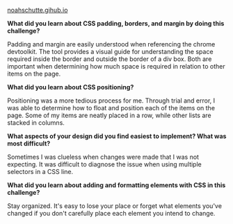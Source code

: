 <a href="http://noahschutte.github.io/"> noahschutte.gihub.io</a>

**What did you learn about CSS padding, borders, and margin by doing this challenge?**

Padding and margin are easily understood when referencing the chrome devtoolkit. The tool provides a visual guide for understanding the space required inside the border and outside the border of a div box. Both are important when determining how much space is required in relation to other items on the page.

**What did you learn about CSS positioning?**

Positioning was a more tedious process for me. Through trial and error, I was able to determine how to float and position each of the items on the page. Some of my items are neatly placed in a row, while other lists are stacked in columns.

**What aspects of your design did you find easiest to implement? What was most difficult?**

Sometimes I was clueless when changes were made that I was not expecting. It was difficult to diagnose the issue when using multiple selectors in a CSS line. 

**What did you learn about adding and formatting elements with CSS in this challenge?**

Stay organized. It's easy to lose your place or forget what elements you've changed if you don't carefully place each element you intend to change.